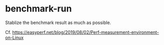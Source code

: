 benchmark-run
=============

Stablize the benchmark result as much as possible.

Cf. https://easyperf.net/blog/2019/08/02/Perf-measurement-environment-on-Linux

